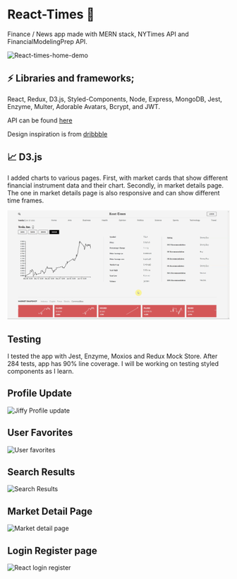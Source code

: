 # React-Times :newspaper:

Finance / News app made with MERN stack, NYTimes API and FinancialModelingPrep
API.

![React-times-home-demo](demo/reactTimes.gif)

## :zap: Libraries and frameworks;

React, Redux, D3.js, Styled-Components, Node, Express, MongoDB, Jest, Enzyme,
Multer, Adorable Avatars, Bcrypt, and JWT.

API can be found [here](https://github.com/urlDev/mern-react-times-api)

Design inspiration is from
[dribbble](https://dribbble.com/shots/11523226-NY-Times)

## :chart_with_upwards_trend: D3.js

I added charts to various pages. First, with market cards that show different
financial instrument data and their chart. Secondly, in market details page. The
one in market details page is also responsive and can show different time
frames.

![React-times-chart-demo](demo/reactTimesChart.gif)

## Testing

I tested the app with Jest, Enzyme, Moxios and Redux Mock Store. After 284
tests, app has 90% line coverage. I will be working on testing styled components
as I learn.

## Profile Update

![Jiffy Profile update](https://i.paste.pics/37365506fbd4cf4472495e6895ac92d9.png)

## User Favorites

![User favorites](https://i.paste.pics/b12e46504282e9d9b4926e0973310563.png)

## Search Results

![Search Results](https://i.paste.pics/b29f7c6990937e5ea35efaa4a7531a4d.png)

## Market Detail Page

![Market detail page](https://i.paste.pics/088e89dade773b6c3aa5ba9992086621.png)

## Login Register page

![React login register](https://i.paste.pics/ee9714ddf3d385495e45321f15351189.png)
